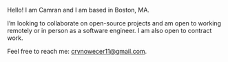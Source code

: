 
<!--
### Hi there 👋
**camrandev/camrandev** is a ✨ _special_ ✨ repository because its `README.md` (this file) appears on your GitHub profile.

Here are some ideas to get you started:

- 🔭 I’m currently working on ...
- 🌱 I’m currently learning ...
- 👯 I’m looking to collaborate on ...
- 🤔 I’m looking for help with ...
- 💬 Ask me about ...
- 📫 How to reach me: ...
- 😄 Pronouns: ...
- ⚡ Fun fact: ...
-->

Hello! I am Camran and I am based in Boston, MA.

I’m looking to collaborate on open-source projects and am open to working remotely or in person as a software engineer. I am also open to contract work.

Feel free to reach me: crynowecer11@gmail.com.
